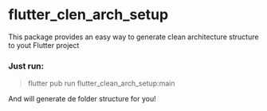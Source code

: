 # flutter_clen_arch_setup
This package provides an easy way to generate clean architecture structure
to yout Flutter project

### Just run:
 > flutter pub run flutter_clean_arch_setup:main

 And will generate de folder structure for you!